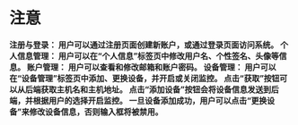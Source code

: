 # 注意

**注册与登录：
用户可以通过注册页面创建新账户，或通过登录页面访问系统。
个人信息管理：
用户可以在“个人信息”标签页中修改用户名、个性签名、头像等信息。
账户管理：
用户可以查看和修改邮箱和账户密码。
设备管理：
用户可以在“设备管理”标签页中添加、更换设备，并开启或关闭监控。
点击“获取”按钮可以从后端获取主机名和主机地址。
点击“添加设备”按钮会将设备信息发送到后端，并根据用户的选择开启监控。
一旦设备添加成功，用户可以点击“更换设备”来修改设备信息，否则输入框将被禁用。**

